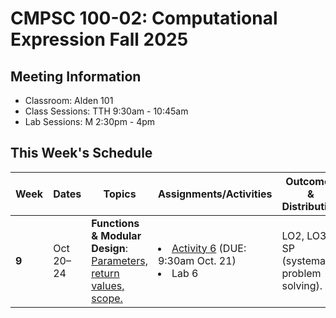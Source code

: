 # CMPSC 100-02: Computational Expression Fall 2025

## Meeting Information

- Classroom: Alden 101
- Class Sessions: TTH 9:30am - 10:45am
- Lab Sessions: M 2:30pm - 4pm

## This Week's Schedule

| Week | Dates | Topics | Assignments/Activities | Outcomes & Distribution |
|------|-------|--------|------------------------|-------------------------|
| **9** | Oct 20–24 |  **Functions & Modular Design**: [Parameters, return values, scope.](https://computational-expression.github.io/course_information/week09/functions.html)  | <li>[Activity 6](https://classroom.github.com/a/l7j5NpTU) (DUE: 9:30am Oct. 21)</li> <li>Lab 6</li> | LO2, LO3; SP (systematic problem solving). |
